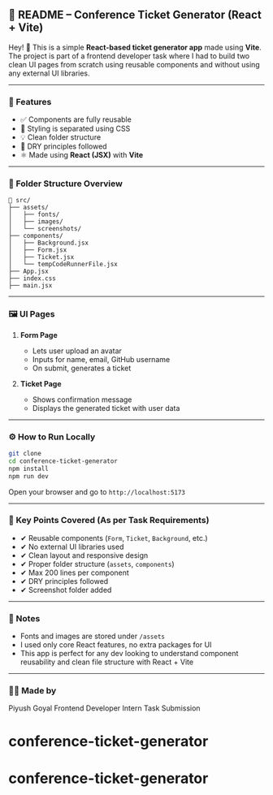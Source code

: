 ## 📘 README – Conference Ticket Generator (React + Vite)

Hey! 👋
This is a simple **React-based ticket generator app** made using **Vite**. The project is part of a frontend developer task where I had to build two clean UI pages from scratch using reusable components and without using any external UI libraries.

---

### 🧩 Features

- ✅ Components are fully reusable
- 🎨 Styling is separated using CSS
- 💡 Clean folder structure
- 🔄 DRY principles followed
- ⚛️ Made using **React (JSX)** with **Vite**

---

### 📂 Folder Structure Overview

```
📁 src/
├── assets/
│   ├── fonts/
│   ├── images/
│   └── screenshots/
├── components/
│   ├── Background.jsx
│   ├── Form.jsx
│   ├── Ticket.jsx
│   └── tempCodeRunnerFile.jsx
├── App.jsx
├── index.css
├── main.jsx
```

---

### 🖼 UI Pages

1. **Form Page**

   - Lets user upload an avatar
   - Inputs for name, email, GitHub username
   - On submit, generates a ticket

2. **Ticket Page**

   - Shows confirmation message
   - Displays the generated ticket with user data

---

### ⚙️ How to Run Locally

```bash
git clone
cd conference-ticket-generator
npm install
npm run dev
```

Open your browser and go to `http://localhost:5173`

---

### 📌 Key Points Covered (As per Task Requirements)

- ✔ Reusable components (`Form`, `Ticket`, `Background`, etc.)
- ✔ No external UI libraries used
- ✔ Clean layout and responsive design
- ✔ Proper folder structure (`assets`, `components`)
- ✔ Max 200 lines per component
- ✔ DRY principles followed
- ✔ Screenshot folder added

---

### 📎 Notes

- Fonts and images are stored under `/assets`
- I used only core React features, no extra packages for UI
- This app is perfect for any dev looking to understand component reusability and clean file structure with React + Vite

---

### 🙋‍♂️ Made by

Piyush Goyal
Frontend Developer Intern Task Submission

# conference-ticket-generator
# conference-ticket-generator
